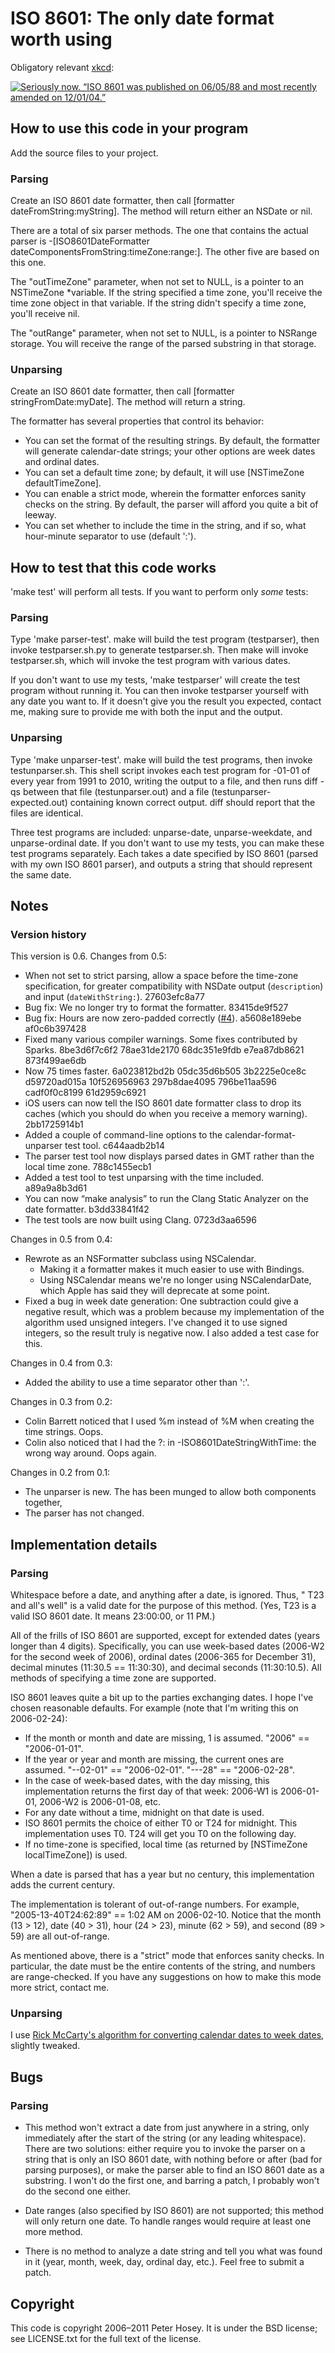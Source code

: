 # ISO 8601: The only date format worth using

Obligatory relevant [xkcd](http://xkcd.com/):

[![Seriously now. “ISO 8601 was published on 06/05/88 and most recently amended on 12/01/04.”](http://imgs.xkcd.com/comics/iso_8601.png)](http://xkcd.com/1179/)

## How to use this code in your program

Add the source files to your project.

### Parsing

Create an ISO 8601 date formatter, then call [formatter dateFromString:myString]. The method will return either an NSDate or nil.

There are a total of six parser methods. The one that contains the actual parser is -[ISO8601DateFormatter dateComponentsFromString:timeZone:range:]. The other five are based on this one.

The "outTimeZone" parameter, when not set to NULL, is a pointer to an NSTimeZone *variable. If the string specified a time zone, you'll receive the time zone object in that variable. If the string didn't specify a time zone, you'll receive nil.

The "outRange" parameter, when not set to NULL, is a pointer to NSRange storage. You will receive the range of the parsed substring in that storage.

### Unparsing

Create an ISO 8601 date formatter, then call [formatter stringFromDate:myDate]. The method will return a string.

The formatter has several properties that control its behavior:

* You can set the format of the resulting strings. By default, the formatter will generate calendar-date strings; your other options are week dates and ordinal dates.
* You can set a default time zone; by default, it will use [NSTimeZone defaultTimeZone].
* You can enable a strict mode, wherein the formatter enforces sanity checks on the string. By default, the parser will afford you quite a bit of leeway.
* You can set whether to include the time in the string, and if so, what hour-minute separator to use (default ':').

## How to test that this code works

'make test' will perform all tests. If you want to perform only *some* tests:

### Parsing

Type 'make parser-test'. make will build the test program (testparser), then invoke testparser.sh.py to generate testparser.sh. Then make will invoke testparser.sh, which will invoke the test program with various dates.

If you don't want to use my tests, 'make testparser' will create the test program without running it. You can then invoke testparser yourself with any date you want to. If it doesn't give you the result you expected, contact me, making sure to provide me with both the input and the output.

### Unparsing

Type 'make unparser-test'. make will build the test programs, then invoke testunparser.sh. This shell script invokes each test program for -01-01 of every year from 1991 to 2010, writing the output to a file, and then runs diff -qs between that file (testunparser.out) and a file (testunparser-expected.out) containing known correct output. diff should report that the files are identical.

Three test programs are included: unparse-date, unparse-weekdate, and unparse-ordinal date. If you don't want to use my tests, you can make these test programs separately. Each takes a date specified by ISO 8601 (parsed with my own ISO 8601 parser), and outputs a string that should represent the same date.

## Notes

### Version history

This version is 0.6. Changes from 0.5:

* When not set to strict parsing, allow a space before the time-zone specification, for greater compatibility with NSDate output (`description`) and input (`dateWithString:`). 27603efc8a77
* Bug fix: We no longer try to format the formatter. 83415de9f527
* Bug fix: Hours are now zero-padded correctly ([#4](https://bitbucket.org/boredzo/iso-8601-parser-unparser/issue/4/time-zones-are-emitted-without-leading)). a5608e189ebe af0c6b397428
* Fixed many various compiler warnings. Some fixes contributed by Sparks. 8be3d6f7c6f2 78ae31de2170 68dc351e9fdb e7ea87db8621 873f499ae6db
* Now 75 times faster. 6a023812bd2b 05dc35d6b505 3b2225e0ce8c d59720ad015a 10f526956963 297b8dae4095 796be11aa596 cadf0f0c8199 61d2959c6921
* iOS users can now tell the ISO 8601 date formatter class to drop its caches (which you should do when you receive a memory warning). 2bb1725914b1
* Added a couple of command-line options to the calendar-format-unparser test tool. c644aadb2b14
* The parser test tool now displays parsed dates in GMT rather than the local time zone. 788c1455ecb1
* Added a test tool to test unparsing with the time included. a89a9a8b3d61
* You can now “make analysis” to run the Clang Static Analyzer on the date formatter. b3dd33841f42
* The test tools are now built using Clang. 0723d3aa6596

Changes in 0.5 from 0.4:

* Rewrote as an NSFormatter subclass using NSCalendar.
  * Making it a formatter makes it much easier to use with Bindings.
  * Using NSCalendar means we're no longer using NSCalendarDate, which Apple has said they will deprecate at some point.
* Fixed a bug in week date generation: One subtraction could give a negative result, which was a problem because my implementation of the algorithm used unsigned integers. I've changed it to use signed integers, so the result truly is negative now. I also added a test case for this.

Changes in 0.4 from 0.3:

* Added the ability to use a time separator other than ':'.

Changes in 0.3 from 0.2:

* Colin Barrett noticed that I used %m instead of %M when creating the time strings. Oops.
* Colin also noticed that I had the ?: in -ISO8601DateStringWithTime: the wrong way around. Oops again.

Changes in 0.2 from 0.1:

* The unparser is new. The  has been munged to allow both components together, 
* The parser has not changed.

## Implementation details
### Parsing

Whitespace before a date, and anything after a date, is ignored. Thus, "    T23 and all's well" is a valid date for the purpose of this method. (Yes, T23 is a valid ISO 8601 date. It means 23:00:00, or 11 PM.)

All of the frills of ISO 8601 are supported, except for extended dates (years longer than 4 digits). Specifically, you can use week-based dates (2006-W2 for the second week of 2006), ordinal dates (2006-365 for December 31), decimal minutes (11:30.5 == 11:30:30), and decimal seconds (11:30:10.5). All methods of specifying a time zone are supported.

ISO 8601 leaves quite a bit up to the parties exchanging dates. I hope I've chosen reasonable defaults. For example (note that I'm writing this on 2006-02-24):

* If the month or month and date are missing, 1 is assumed. "2006" == "2006-01-01".
* If the year or year and month are missing, the current ones are assumed. "--02-01" == "2006-02-01". "---28" == "2006-02-28".
* In the case of week-based dates, with  the day missing, this implementation returns the first day of that week: 2006-W1 is 2006-01-01, 2006-W2 is 2006-01-08, etc.
* For any date without a time, midnight on that date is used.
* ISO 8601 permits the choice of either T0 or T24 for midnight. This implementation uses T0. T24 will get you T0 on the following day.
* If no time-zone is specified, local time (as returned by [NSTimeZone localTimeZone]) is used.

When a date is parsed that has a year but no century, this implementation adds the current century.

The implementation is tolerant of out-of-range numbers. For example, "2005-13-40T24:62:89" == 1:02 AM on 2006-02-10. Notice that the month (13 > 12), date (40 > 31), hour (24 > 23), minute (62 > 59), and second (89 > 59) are all out-of-range.

As mentioned above, there is a "strict" mode that enforces sanity checks. In particular, the date must be the entire contents of the string, and numbers are range-checked. If you have any suggestions on how to make this mode more strict, contact me.

### Unparsing

I use [Rick McCarty's algorithm for converting calendar dates to week dates](http://personal.ecu.edu/mccartyr/ISOwdAlg.txt), slightly tweaked.

## Bugs

### Parsing

* This method won't extract a date from just anywhere in a string, only immediately after the start of the string (or any leading whitespace). There are two solutions: either require you to invoke the parser on a string that is only an ISO 8601 date, with nothing before or after (bad for parsing purposes), or make the parser able to find an ISO 8601 date as a substring. I won't do the first one, and barring a patch, I probably won't do the second one either.

* Date ranges (also specified by ISO 8601) are not supported; this method will only return one date. To handle ranges would require at least one more method.

* There is no method to analyze a date string and tell you what was found in it (year, month, week, day, ordinal day, etc.). Feel free to submit a patch.

## Copyright

This code is copyright 2006–2011 Peter Hosey. It is under the BSD license; see LICENSE.txt for the full text of the license.
